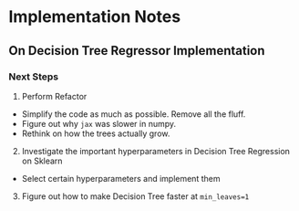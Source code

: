 # Implementation Notes

## On Decision Tree Regressor Implementation
### Next Steps
1. Perform Refactor
- Simplify the code as much as possible. Remove all the fluff.
- Figure out why `jax` was slower in numpy.
- Rethink on how the trees actually grow.
2. Investigate the important hyperparameters in Decision Tree Regression on Sklearn
- Select certain hyperparameters and implement them
3. Figure out how to make Decision Tree faster at `min_leaves=1` 